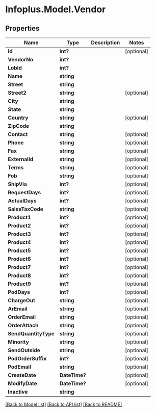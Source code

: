 # Infoplus.Model.Vendor
## Properties

Name | Type | Description | Notes
------------ | ------------- | ------------- | -------------
**Id** | **int?** |  | [optional] 
**VendorNo** | **int?** |  | 
**LobId** | **int?** |  | 
**Name** | **string** |  | 
**Street** | **string** |  | 
**Street2** | **string** |  | [optional] 
**City** | **string** |  | 
**State** | **string** |  | 
**Country** | **string** |  | [optional] 
**ZipCode** | **string** |  | 
**Contact** | **string** |  | [optional] 
**Phone** | **string** |  | [optional] 
**Fax** | **string** |  | [optional] 
**ExternalId** | **string** |  | [optional] 
**Terms** | **string** |  | [optional] 
**Fob** | **string** |  | [optional] 
**ShipVia** | **int?** |  | [optional] 
**RequestDays** | **int?** |  | [optional] 
**ActualDays** | **int?** |  | [optional] 
**SalesTaxCode** | **string** |  | [optional] 
**Product1** | **int?** |  | [optional] 
**Product2** | **int?** |  | [optional] 
**Product3** | **int?** |  | [optional] 
**Product4** | **int?** |  | [optional] 
**Product5** | **int?** |  | [optional] 
**Product6** | **int?** |  | [optional] 
**Product7** | **int?** |  | [optional] 
**Product8** | **int?** |  | [optional] 
**Product9** | **int?** |  | [optional] 
**PodDays** | **int?** |  | [optional] 
**ChargeOut** | **string** |  | [optional] 
**ArEmail** | **string** |  | [optional] 
**OrderEmail** | **string** |  | [optional] 
**OrderAttach** | **string** |  | [optional] 
**SendQuantityType** | **string** |  | [optional] 
**Minority** | **string** |  | [optional] 
**SendOutside** | **string** |  | [optional] 
**PodOrderSuffix** | **int?** |  | [optional] 
**PodEmail** | **string** |  | [optional] 
**CreateDate** | **DateTime?** |  | [optional] 
**ModifyDate** | **DateTime?** |  | [optional] 
**Inactive** | **string** |  | 

[[Back to Model list]](../README.md#documentation-for-models) [[Back to API list]](../README.md#documentation-for-api-endpoints) [[Back to README]](../README.md)

